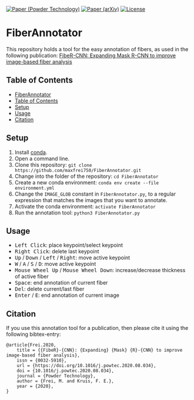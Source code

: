 [![Paper (Powder Technology)](https://img.shields.io/badge/DOI-10.1016/j.powtec.2020.08.034-blue.svg)](https://doi.org/10.1016/j.powtec.2020.08.034)
[![Paper (arXiv)](https://img.shields.io/badge/arXiv-2006.04552-b31b1b.svg)](https://arxiv.org/abs/2006.04552)
[![License](https://img.shields.io/github/license/maxfrei750/FiberAnnotator.svg)](https://github.com/maxfrei750/FiberAnnotator/blob/master/LICENSE) 


# FiberAnnotator
This repository holds a tool for the easy annotation of fibers, as used in the following publication:
[FibeR-CNN: Expanding Mask R-CNN to improve image-based fiber analysis](https://doi.org/10.1016/j.powtec.2020.08.034)

## Table of Contents
   * [FiberAnnotator](#FiberAnnotator)
   * [Table of Contents](#table-of-contents)
   * [Setup](#setup)
   * [Usage](#usage)
   * [Citation](#citation)

## Setup
1. Install [conda](https://conda.io/en/latest/miniconda.html).
2. Open a command line.
3. Clone this repository: `git clone https://github.com/maxfrei750/FiberAnnotator.git`
4. Change into the folder of the repository: `cd FiberAnnotator`
5. Create a new conda environment: 
`conda env create --file environment.yml`
6. Change the `IMAGE_GLOB` constant in `FiberAnnotator.py`, to a regular expression that matches the images that you want to annotate.
8. Activate the conda environment: `activate FiberAnnotator`
9. Run the annotation tool: `python3 FiberAnnotator.py`

## Usage
* <kbd>Left Click</kbd>: place keypoint/select keypoint
* <kbd>Right Click</kbd>: delete last keypoint
* <kbd>Up</kbd> / <kbd>Down</kbd> / <kbd>Left</kbd> / <kbd>Right</kbd>: move active keypoint
* <kbd>W</kbd> / <kbd>A</kbd> / <kbd>S</kbd> / <kbd>D</kbd>: move active keypoint
* <kbd>Mouse Wheel Up</kbd> / <kbd>Mouse Wheel Down</kbd>: increase/decrease thickness of active fiber
* <kbd>Space</kbd>: end annotation of current fiber
* <kbd>Del</kbd>: delete current/last fiber
* <kbd>Enter</kbd> / <kbd>E</kbd>: end annotation of current image

## Citation
If you use this annotation tool for a publication, then please cite it using the following bibtex-entry:
```
@article{Frei.2020,
	title = {{FibeR}-{CNN}: {Expanding} {Mask} {R}-{CNN} to improve image-based fiber analysis},
	issn = {0032-5910},
	url = {https://doi.org/10.1016/j.powtec.2020.08.034},
	doi = {10.1016/j.powtec.2020.08.034},
	journal = {Powder Technology},
	author = {Frei, M. and Kruis, F. E.},
	year = {2020},
}
```
